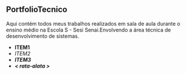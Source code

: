 ## PortfolioTecnico
Aqui contém todos meus trabalhos realizados em sala de aula durante o ensino médio na Escola S - Sesi Senai.Envolvendo a área técnica de desenvolvimento de sistemas.  
* **ITEM1**
* _ITEM2_
* _**ITEM3**_
* _**< rata-alata >**_



